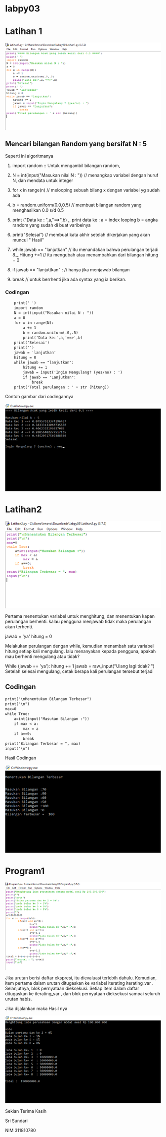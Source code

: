 # labpy03
# Latihan 1

![](https://github.com/ndari1302/labpy03/blob/master/Latihan1coding.png)

## Mencari bilangan Random yang bersifat N : 5
Seperti ini algoritmanya

1. import random :: Untuk mengambil bilangan random,

2. N = int(input("Masukan nilai N : ")) // menangkap variabel 
dengan huruf N, dan mendata untuk integer

3. for x in range(n) // melooping sebuah bilang x dengan variabel 
yg sudah ada

4. b = random.uniform(0.0,0.5) // membuat bilangan random yang 
menghasilkan 0.0 s/d 0.5

5. print ("Data ke : ",a,"==>",b) ,, print data ke : a = index 
looping b = angka random yang sudah di buat varibelnya

6. print("Selesai") // membuat kata akhir setelah dikerjakan yang 
akan muncul " Hasil"

7. while jawab == "lanjutkan" // itu menandakan bahwa perulangan 
terjadi 8._ Hitung +=1 // itu mengubah atau menambahkan dari bilangan 
hitung = 0

8. if jawab == "lanjuttkan" : // hanya jika menjawab bilangan

9. break // untuk berrhenti jika ada syntax yang ia berikan.

### Codingan 
```print('====== Bilangan Acak Yang Lebih Kecil Dari 0.5 ======')
    print(' ')
    import random
    N = int(input("Masukan nilai N : "))
    a = 0
    for x in range(N):
        a += 1
        b = random.uniform(.0,.5)
        print('Data ke:',a,'==>',b)
    print('Selesai')
    print('')
    jawab = 'lanjutkan'
    hitung = 0
    while jawab == "lanjutkan":
        hitung += 1
        jawab = input('Ingin Mengulang? (yes/no) : ')
        if jawab == "Lanjutkan":
            break
    print('Total perulangan : ' + str (hitung))
 ```
Contoh gambar dari codingannya

![](https://github.com/ndari1302/labpy03/blob/master/hasilcoding1.png)		

# Latihan2

![](https://github.com/ndari1302/labpy03/blob/master/Latihan2coding.png)

Pertama menentukan variabel untuk menghitung, dan menentukan kapan 
perulangan berhenti. kalau pengguna menjawab tidak maka perulangan akan 
terhenti.

jawab = 'ya' hitung = 0

Melakukan perulangan dengan while, kemudian menambah satu variabel 
hitung setiap kali mengulang. lalu menanyakan kepada pengguna, apakah 
mau berhenti mengulang atau tidak?

While (jawab == 'ya'): hitung += 1 jawab = raw_input("Ulang lagi tidak? 
") Setelah selesai mengulang, cetak berapa kali perulangan tersebut 
terjadi

## Codingan
```#!/usr/bin/python3
print("\nMenentukan Bilangan Terbesar")
print("\n")
max=0
while True:
    a=int(input("Masukan Bilangan :"))
    if max < a:
        max = a
    if a==0:
        break
print("Bilangan Terbesar = ", max)
input("\n")
```
Hasil Codingan

![](https://github.com/ndari1302/labpy03/blob/master/hasilcoding2.png)

# Program1

![](https://github.com/ndari1302/labpy03/blob/master/Program1coding.png)

Jika urutan berisi daftar ekspresi, itu dievaluasi terlebih dahulu. 
Kemudian, item pertama dalam urutan ditugaskan ke variabel iterating 
iterating_var . Selanjutnya, blok pernyataan dieksekusi. Setiap item 
dalam daftar ditugaskan ke iterating_var , dan blok pernyataan 
dieksekusi sampai seluruh urutan habis.

Jika dijalankan maka Hasil nya

![](https://github.com/ndari1302/labpy03/blob/master/hasilcoding3.png)

Sekian Terima Kasih

Sri Sundari

NIM 311810780
